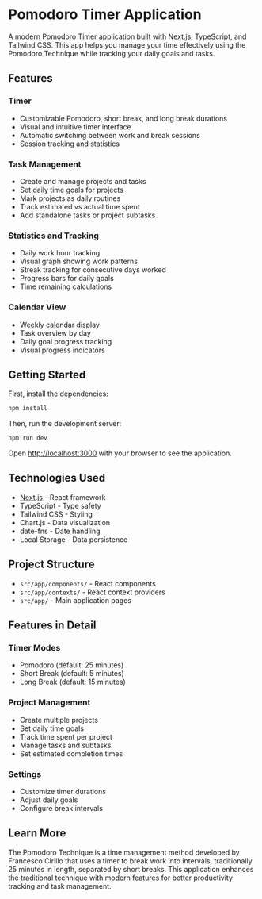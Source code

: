 # Pomodoro Timer Application

A modern Pomodoro Timer application built with Next.js, TypeScript, and Tailwind CSS. This app helps you manage your time effectively using the Pomodoro Technique while tracking your daily goals and tasks.

## Features

### Timer
- Customizable Pomodoro, short break, and long break durations
- Visual and intuitive timer interface
- Automatic switching between work and break sessions
- Session tracking and statistics

### Task Management
- Create and manage projects and tasks
- Set daily time goals for projects
- Mark projects as daily routines
- Track estimated vs actual time spent
- Add standalone tasks or project subtasks

### Statistics and Tracking
- Daily work hour tracking
- Visual graph showing work patterns
- Streak tracking for consecutive days worked
- Progress bars for daily goals
- Time remaining calculations

### Calendar View
- Weekly calendar display
- Task overview by day
- Daily goal progress tracking
- Visual progress indicators

## Getting Started

First, install the dependencies:

```bash
npm install
```

Then, run the development server:

```bash
npm run dev
```

Open [http://localhost:3000](http://localhost:3000) with your browser to see the application.

## Technologies Used

- [Next.js](https://nextjs.org/) - React framework
- TypeScript - Type safety
- Tailwind CSS - Styling
- Chart.js - Data visualization
- date-fns - Date handling
- Local Storage - Data persistence

## Project Structure

- `src/app/components/` - React components
- `src/app/contexts/` - React context providers
- `src/app/` - Main application pages

## Features in Detail

### Timer Modes
- Pomodoro (default: 25 minutes)
- Short Break (default: 5 minutes)
- Long Break (default: 15 minutes)

### Project Management
- Create multiple projects
- Set daily time goals
- Track time spent per project
- Manage tasks and subtasks
- Set estimated completion times

### Settings
- Customize timer durations
- Adjust daily goals
- Configure break intervals

## Learn More

The Pomodoro Technique is a time management method developed by Francesco Cirillo that uses a timer to break work into intervals, traditionally 25 minutes in length, separated by short breaks. This application enhances the traditional technique with modern features for better productivity tracking and task management.
